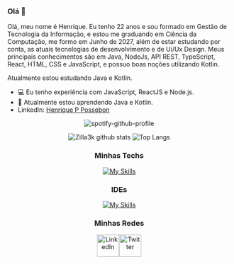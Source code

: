 ### Olá 👋

Olá, meu nome é Henrique.
Eu tenho 22 anos e sou formado em Gestão de Tecnologia da Informação, 
e estou me graduando em Ciência da Computação, me formo em Junho de 2027, 
além de estar estudando por conta, as atuais tecnologias de desenvolvimento e 
de Ui/Ux Design. Meus principais conhecimentos são em 
Java, NodeJs, API REST, TypeScript, React, HTML, CSS e JavaScript, e 
possuo boas noções utilizando Kotlin.

Atualmente estou estudando Java e Kotlin.

- 💻 Eu tenho experiência com JavaScript, ReactJS e Node.js.
- 🌱 Atualmente estou aprendendo Java e Kotlin.
- LinkedIn: [Henrique P Possebon](https://www.linkedin.com/in/henrique-pelanda/)

<div align="center" >
    
![spotify-github-profile](https://spotify-github-profile.vercel.app/api/view?uid=21t4fsaou6y4gx3tnv3mmhviq&cover_image=true&theme=novatorem&show_offline=true&background_color=121212&interchange=true&bar_color=53b14f&bar_color_cover=true)


![Zilla3k github stats](https://github-readme-stats.vercel.app/api?username=zilla3k&show_icons=true&theme=radical&bg_color=30,0d0d0d,191919&title_color=fff&text_color=fff&icon_color=79ff97)
![Top Langs](https://github-readme-stats.vercel.app/api/top-langs/?username=zilla3k&layout=compact&theme=radical&bg_color=30,0d0d0d,191919&title_color=fff&text_color=fff&icon_color=79ff97)


### Minhas Techs
    
[![My Skills](https://skillicons.dev/icons?i=java,kotlin,js,react,ts,html,css,git)](https://skillicons.dev)

### IDEs
[![My Skills](https://skillicons.dev/icons?i=vscode,idea)](https://skillicons.dev)

### Minhas Redes
<div style="align-self: center;align-items: start; display: flex; justify-content: start; width: 100px;" >
    <a href="https://www.linkedin.com/in/henrique-pelanda/">
        <img src="https://skillicons.dev/icons?i=linkedin" alt="LinkedIn" height="50">
    </a>
    <a href="https://twitter.com/henripp1_">
        <img src="https://skillicons.dev/icons?i=twitter" alt="Twitter" height="50">
    </a>
</div> 
